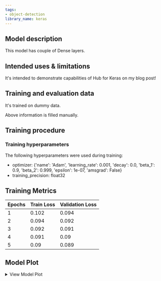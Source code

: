 ```yaml
---
tags:
- object-detection
library_name: keras
---
```


## Model description

This model has couple of Dense layers.

## Intended uses & limitations

It's intended to demonstrate capabilities of Hub for Keras on my blog post!

## Training and evaluation data

It's trained on dummy data. 

Above information is filled manually.

## Training procedure

### Training hyperparameters

The following hyperparameters were used during training:
- optimizer: {'name': 'Adam', 'learning_rate': 0.001, 'decay': 0.0, 'beta_1': 0.9, 'beta_2': 0.999, 'epsilon': 1e-07, 'amsgrad': False}
- training_precision: float32

 ## Training Metrics
| Epochs | Train Loss | Validation Loss |
 |--- |--- |--- |
| 1| 0.102|  0.094| 
| 2| 0.094|  0.092| 
| 3| 0.092|  0.091| 
| 4| 0.091|  0.09| 
| 5| 0.09|  0.089| 
 ## Model Plot

<details>
<summary>View Model Plot</summary>

![Model Image](./model.png)

</details>